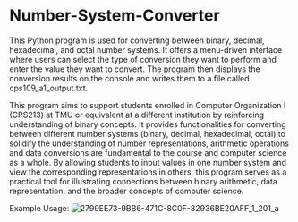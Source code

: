 # Number-System-Converter

This Python program is used for converting between binary, decimal, 
hexadecimal, and octal number systems. It offers a menu-driven interface where 
users can select the type of conversion they want to perform and enter the 
value they want to convert. The program then displays the conversion results 
on the console and writes them to a file called cps109_a1_output.txt.

This program aims to support students enrolled in Computer Organization I (CPS213) at TMU or 
equivalent at a different institution by reinforcing understanding of binary 
concepts. It provides functionalities for converting between different number systems 
(binary, decimal, hexadecimal, octal) to solidify the understanding of number representations, 
arithmetic operations and data conversions are fundamental to the course and computer science
as a whole. By allowing students to input values in one number system and view the 
corresponding representations in others, this program serves as a practical tool 
for illustrating connections between binary arithmetic, data representation, and 
the broader concepts of computer science. 



Example Usage:
![2799EE73-9BB6-471C-8C0F-82936BE20AFF_1_201_a](https://github.com/user-attachments/assets/0726d660-54c7-4a57-aef0-a0265d2378c8)

